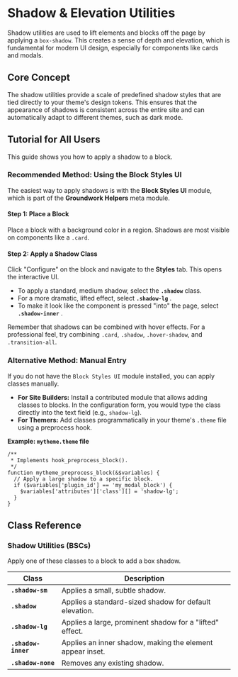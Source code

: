 # Shadow & Elevation Utilities

Shadow utilities are used to lift elements and blocks off the page by applying a `box-shadow`. This creates a sense of depth and elevation, which is fundamental for modern UI design, especially for components like cards and modals.

## Core Concept

The shadow utilities provide a scale of predefined shadow styles that are tied directly to your theme's design tokens. This ensures that the appearance of shadows is consistent across the entire site and can automatically adapt to different themes, such as dark mode.

## Tutorial for All Users

This guide shows you how to apply a shadow to a block.

### Recommended Method: Using the Block Styles UI

The easiest way to apply shadows is with the **Block Styles UI** module, which is part of the **Groundwork Helpers** meta module.

#### Step 1: Place a Block

Place a block with a background color in a region. Shadows are most visible on components like a `.card`.

#### Step 2: Apply a Shadow Class

Click "Configure" on the block and navigate to the **Styles** tab. This opens the interactive UI.

* To apply a standard, medium shadow, select the **`.shadow`** class.
* For a more dramatic, lifted effect, select  **`.shadow-lg`** .
* To make it look like the component is pressed "into" the page, select  **`.shadow-inner`** .

Remember that shadows can be combined with hover effects. For a professional feel, try combining `.card`, `.shadow`, `.hover-shadow`, and `.transition-all`.

### Alternative Method: Manual Entry

If you do not have the `Block Styles UI` module installed, you can apply classes manually.

* **For Site Builders:** Install a contributed module that allows adding classes to blocks. In the configuration form, you would type the class directly into the text field (e.g., `shadow-lg`).
* **For Themers:** Add classes programmatically in your theme's `.theme` file using a preprocess hook.

**Example: `mytheme.theme` file**

```
/**
 * Implements hook_preprocess_block().
 */
function mytheme_preprocess_block(&$variables) {
  // Apply a large shadow to a specific block.
  if ($variables['plugin_id'] == 'my_modal_block') {
    $variables['attributes']['class'][] = 'shadow-lg';
  }
}

```

## Class Reference

### Shadow Utilities (BSCs)

Apply one of these classes to a block to add a box shadow.

| **Class**             | **Description**                                     |
| --------------------------- | --------------------------------------------------------- |
| **`.shadow-sm`**    | Applies a small, subtle shadow.                           |
| **`.shadow`**       | Applies a standard-sized shadow for default elevation.    |
| **`.shadow-lg`**    | Applies a large, prominent shadow for a "lifted" effect.  |
| **`.shadow-inner`** | Applies an inner shadow, making the element appear inset. |
| **`.shadow-none`**  | Removes any existing shadow.                              |
